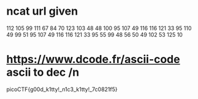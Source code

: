 # ncat url given
112
105
99
111
67
84
70
123
103
48
48
100
95
107
49
116
116
121
33
95
110
49
99
51
95
107
49
116
116
121
33
95
55
99
48
56
50
49
102
53
125
10
# https://www.dcode.fr/ascii-code ascii to dec /n
picoCTF{g00d_k1tty!_n1c3_k1tty!_7c0821f5}